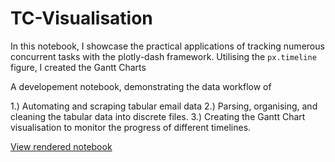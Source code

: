 # TC-Visualisation

In this notebook, I showcase the practical applications of tracking numerous concurrent tasks with the plotly-dash framework.
Utilising the `px.timeline` figure, I created the Gantt Charts

A developement notebook, demonstrating the data workflow of 

1.) Automating and scraping tabular email data
2.) Parsing, organising, and cleaning the tabular data into discrete files.
3.) Creating the Gantt Chart visualisation to monitor the progress of different timelines.

[View rendered notebook](https://nbviewer.org/github/malcolmiscalm/TC-Visualisation/blob/main/TC-Visualisation.ipynb)
